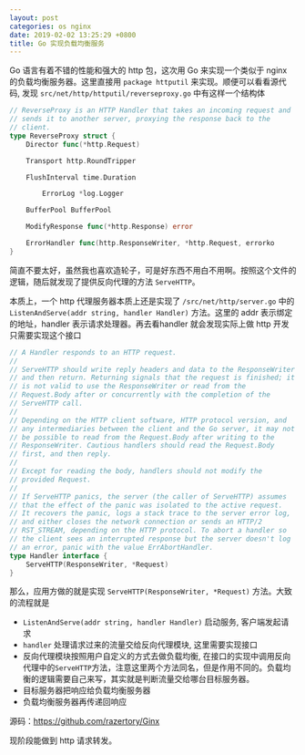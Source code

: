 ```yaml
---
layout: post
categories: os nginx
date: 2019-02-02 13:25:29 +0800
title: Go 实现负载均衡服务
---
```

Go 语言有着不错的性能和强大的 http 包，这次用 Go 来实现一个类似于 nginx 的负载均衡服务器。这里直接用 `package httputil` 来实现。顺便可以看看源代码,  发现 `src/net/http/httputil/reverseproxy.go` 中有这样一个结构体
```go
// ReverseProxy is an HTTP Handler that takes an incoming request and
// sends it to another server, proxying the response back to the
// client.
type ReverseProxy struct {
	Director func(*http.Request)

	Transport http.RoundTripper

	FlushInterval time.Duration

        ErrorLog *log.Logger

	BufferPool BufferPool

	ModifyResponse func(*http.Response) error

	ErrorHandler func(http.ResponseWriter, *http.Request, errorko
}
```
简直不要太好，虽然我也喜欢造轮子，可是好东西不用白不用啊。按照这个文件的逻辑，随后就发现了提供反向代理的方法 `ServeHTTP`。

本质上，一个 http 代理服务器本质上还是实现了 `/src/net/http/server.go` 中的 `ListenAndServe(addr string, handler Handler)` 方法。这里的 addr 表示绑定的地址，handler 表示请求处理器。再去看handler 就会发现实际上做 http 开发只需要实现这个接口  


```go
// A Handler responds to an HTTP request.
//
// ServeHTTP should write reply headers and data to the ResponseWriter
// and then return. Returning signals that the request is finished; it
// is not valid to use the ResponseWriter or read from the
// Request.Body after or concurrently with the completion of the
// ServeHTTP call.
//
// Depending on the HTTP client software, HTTP protocol version, and
// any intermediaries between the client and the Go server, it may not
// be possible to read from the Request.Body after writing to the
// ResponseWriter. Cautious handlers should read the Request.Body
// first, and then reply.
//
// Except for reading the body, handlers should not modify the
// provided Request.
//
// If ServeHTTP panics, the server (the caller of ServeHTTP) assumes
// that the effect of the panic was isolated to the active request.
// It recovers the panic, logs a stack trace to the server error log,
// and either closes the network connection or sends an HTTP/2
// RST_STREAM, depending on the HTTP protocol. To abort a handler so
// the client sees an interrupted response but the server doesn't log
// an error, panic with the value ErrAbortHandler.
type Handler interface {
	ServeHTTP(ResponseWriter, *Request)
}
```
那么，应用方做的就是实现 `ServeHTTP(ResponseWriter, *Request)` 方法。大致的流程就是

* `ListenAndServe(addr string, handler Handler)` 启动服务, 客户端发起请求
* `handler` 处理请求过来的流量交给反向代理模块, 这里需要实现接口
* 反向代理模块按照用户自定义的方式去做负载均衡, 在接口的实现中调用反向代理中的`ServeHTTP`方法，注意这里两个方法同名，但是作用不同的。负载均衡的逻辑需要自己来写，其实就是判断流量交给哪台目标服务器。
* 目标服务器把响应给负载均衡服务器
* 负载均衡服务器再传递回响应

源码：https://github.com/razertory/Ginx

现阶段能做到 http 请求转发。
